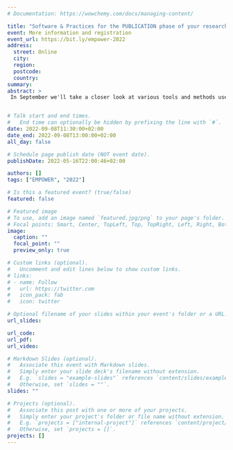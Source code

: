 ```yaml
---
# Documentation: https://wowchemy.com/docs/managing-content/

title: "Software & Practices for the PUBLICATION phase of your research project"
event: More information and registration
event_url: https://bit.ly/empower-2022
address:
  street: Online
  city:
  region:
  postcode:
  country:
summary: 
abstract: >
 In September we'll take a closer look at various tools and methods used in the publication phase of research.


# Talk start and end times.
#   End time can optionally be hidden by prefixing the line with `#`.
date: 2022-09-08T11:30:00+02:00
date_end: 2022-09-08T13:00:00+02:00
all_day: false

# Schedule page publish date (NOT event date).
publishDate: 2022-05-16T22:00:46+02:00

authors: []
tags: ["EMPOWER", "2022"]

# Is this a featured event? (true/false)
featured: false

# Featured image
# To use, add an image named `featured.jpg/png` to your page's folder. 
# Focal points: Smart, Center, TopLeft, Top, TopRight, Left, Right, BottomLeft, Bottom, BottomRight.
image:
  caption: ""
  focal_point: ""
  preview_only: true

# Custom links (optional).
#   Uncomment and edit lines below to show custom links.
# links:
# - name: Follow
#   url: https://twitter.com
#   icon_pack: fab
#   icon: twitter

# Optional filename of your slides within your event's folder or a URL.
url_slides:

url_code:
url_pdf:
url_video:

# Markdown Slides (optional).
#   Associate this event with Markdown slides.
#   Simply enter your slide deck's filename without extension.
#   E.g. `slides = "example-slides"` references `content/slides/example-slides.md`.
#   Otherwise, set `slides = ""`.
slides: ""

# Projects (optional).
#   Associate this post with one or more of your projects.
#   Simply enter your project's folder or file name without extension.
#   E.g. `projects = ["internal-project"]` references `content/project/deep-learning/index.md`.
#   Otherwise, set `projects = []`.
projects: []
---
```


